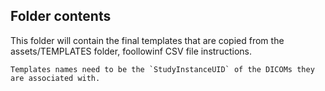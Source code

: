 ## Folder contents
This folder will contain the final templates that are copied from the assets/TEMPLATES folder, foollowinf CSV file instructions.

    Templates names need to be the `StudyInstanceUID` of the DICOMs they are associated with.